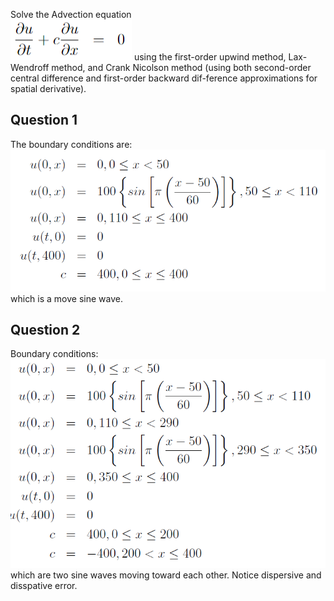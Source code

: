 Solve the Advection equation\
![adveqn](adveqn.PNG)
using the first-order upwind method, Lax-Wendroff method, and Crank Nicolson method (using both second-order central difference and first-order backward dif-ference approximations for spatial derivative).

## Question 1
The boundary conditions are:
![Q1 BCs](q1_bcs.PNG)\
which is a move sine wave.

## Question 2
Boundary conditions:
![Q2 BCs](q2_bcs.PNG)\
which are two sine waves moving toward each other. Notice dispersive and disspative error.
